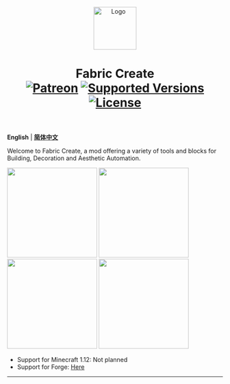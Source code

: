 <p align="center"><img src="https://i.imgur.com/35JmqWB.gif" alt="Logo" width="100"></p>
<h1 align="center">Fabric Create<br>
	<a href="https://afdian.net/@guzt2333"><img src="https://img.shields.io/badge/Supporters-0-ff5733" alt="Patreon"></a>
	<a href="https://github.com/Dubhe-Studio/Fabric-Create"><img src="https://img.shields.io/badge/Available%20for-MC%201.17-c70039" alt="Supported Versions"></a>
	<a href="https://github.com/Dubhe-Studio/Fabric-Create/blob/master/LICENSE"><img src="https://img.shields.io/github/license/Dubhe-Studio/Fabric-Create?style=flat&color=900c3f" alt="License"></a>
	<br><br>
</h1>

 **English** | **[简体中文](https://github.com/Dubhe-Studio/Fabric-Create)**

Welcome to Fabric Create, a mod offering a variety of tools and blocks for Building, Decoration and Aesthetic Automation.

[<img src="https://i.imgur.com/0lLX9Oy.jpg" width="210">](https://github.com/Dubhe-Studio/Fabric-Create/issues "Report Issues")
[<img src="https://i.imgur.com/bjEZraY.jpg" width="210">](https://www.bilibili.com/video/BV1Fy4y1i7Yf "Watch Videos")
[<img src="https://i.imgur.com/aWrjfKJ.jpg" width="210">](https://jq.qq.com/?_wv=1027&k=CMPoL82n "Feedback & Help")
[<img src="https://i.imgur.com/xj8o2xC.jpg" width="210">](https://afdian.net/@guzt2333 "Support Us")

- Support for Minecraft 1.12: Not planned
- Support for Forge: [Here](https://github.com/Creators-of-Create/Create "Forge Create")
<hr>
